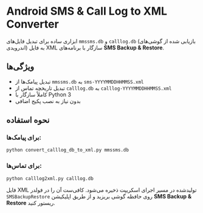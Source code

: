 # Android SMS & Call Log to XML Converter

ابزاری ساده برای تبدیل فایل‌های `mmssms.db` و `calllog.db` (بازیابی شده از گوشی‌های اندرویدی) به فایل XML سازگار با برنامه‌های **SMS Backup & Restore**.

## ویژگی‌ها

- تبدیل پیامک‌ها از `mmssms.db` به `sms-YYYYMMDDHHMMSS.xml`
- تبدیل تاریخچه تماس از `calllog.db` به `calllog-YYYYMMDDHHMMSS.xml`
- کاملاً سازگار با Python 3
- بدون نیاز به نصب پکیج اضافی

## نحوه استفاده

### برای پیامک‌ها:
```bash
python convert_calllog_db_to_xml.py mmssms.db
```

### برای تماس‌ها:
```bash
python calllog2xml.py calllog.db
```

فایل XML تولیدشده در مسیر اجرای اسکریپت ذخیره می‌شود. کافی‌ست آن را در فولدر `SMSBackupRestore` روی حافظه گوشی بریزید و از طریق اپلیکیشن **SMS Backup & Restore** ریستور کنید.
